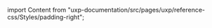 
import Content from "uxp-documentation/src/pages/uxp/reference-css/Styles/padding-right";

<Content query="product=photoshop"/>
